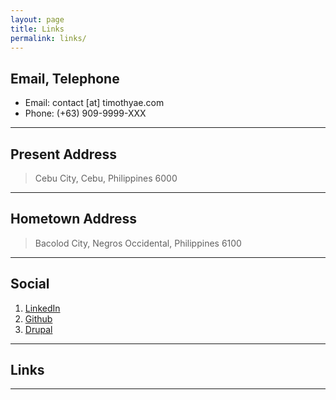 ```yaml
---
layout: page
title: Links
permalink: links/
---
```


## Email, Telephone

* Email: contact [at] timothyae.com
* Phone: (+63) 909-9999-XXX

---

## Present Address

> Cebu City,
> Cebu,
> Philippines 6000

---

## Hometown Address

> Bacolod City,
> Negros Occidental,
> Philippines 6100

---

## Social

1. [LinkedIn](https://ph.linkedin.com/in/timothyae)
2. [Github](https://github.com/timhtheos)
3. [Drupal](https://www.drupal.org/u/timhtheos)

---

## Links

---
